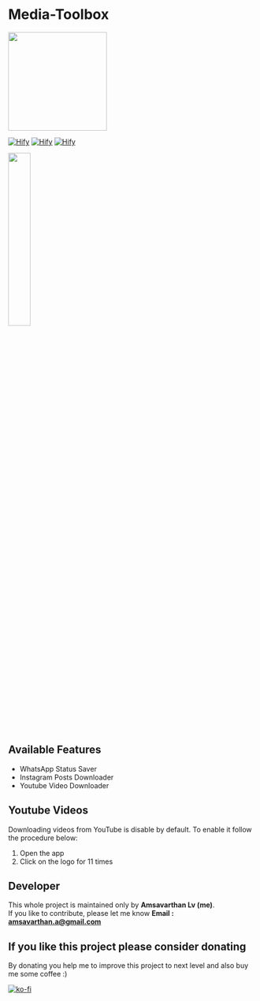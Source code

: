 # Media-Toolbox

<img src="https://github.com/lvamsavarthan/Media-Toolbox/blob/master/app/src/main/ic_launcher-web.png" height="200" width="200">

[![Hify](https://forthebadge.com/images/badges/built-by-developers.svg)](https://lvamsavarthan.github.io/lvstore/hify.html)
[![Hify](https://forthebadge.com/images/badges/built-with-love.svg)](https://lvamsavarthan.github.io/lvstore/hify.html)
[![Hify](https://forthebadge.com/images/badges/built-for-android.svg)](https://lvamsavarthan.github.io/lvstore/hify.html)
<br>

<p align="left">
<a href="https://play.google.com/store/apps/details?id=com.amsavarthan.apps.media_toolbox"><img src="https://cdn.rawgit.com/steverichey/google-play-badge-svg/master/img/en_get.svg" width="30%"></a>
</p>

## Available Features

* WhatsApp Status Saver
* Instagram Posts Downloader
* Youtube Video Downloader

## Youtube Videos

Downloading videos from YouTube is disable by default. To enable it follow the procedure below:
1. Open the app
2. Click on the logo for 11 times

## Developer

This whole project is maintained only by **Amsavarthan Lv (me)**.<br>
If you like to contribute, please let me know
<B>Email : amsavarthan.a@gmail.com</B>

## If you like this project please consider donating
By donating you help me to improve this project to next level and also buy me some coffee :)

[![ko-fi](https://www.ko-fi.com/img/githubbutton_sm.svg)](https://ko-fi.com/O4O3UL82)
